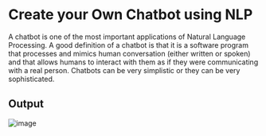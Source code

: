 # Create your Own Chatbot using NLP

A chatbot is one of the most important applications of Natural Language Processing. A good definition of a chatbot is that it is a software program that processes and mimics human conversation (either written or spoken) and that allows humans to interact with them as if they were communicating with a real person. Chatbots can be very simplistic or they can be very sophisticated.

## Output

![image](https://user-images.githubusercontent.com/66507593/186740254-0b3dda88-24a5-4d63-ab10-e05294050145.png)
